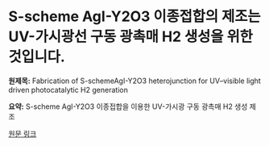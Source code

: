 # S-scheme AgI-Y2O3 이종접합의 제조는 UV-가시광선 구동 광촉매 H2 생성을 위한 것입니다.

**원제목:** Fabrication of S-schemeAgI-Y2O3 heterojunction for UV–visible light driven photocatalytic H2 generation

**요약:** S-scheme AgI-Y2O3 이종접합을 이용한 UV-가시광 구동 광촉매 H2 생성 제조

[원문 링크](https://scholar.google.com/scholar_url?url=https://www.sciencedirect.com/science/article/pii/S136980012500561X&hl=ko&sa=X&d=17003265265319152729&ei=6ip1aKizOrXCieoPpePMsQo&scisig=AAZF9b-UHiT91DZ4D_Tjs0ClXmpT&oi=scholaralrt&hist=BNQUaiIAAAAJ:17158378280919032469:AAZF9b9t4Icu6fuM2tSVCh97wJn6&html=&pos=0&folt=kw-top)
